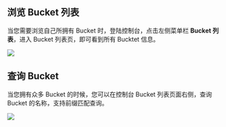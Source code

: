 ## 浏览 Bucket 列表

当您需要浏览自己所拥有 Bucket 时，登陆控制台，点击左侧菜单栏 **Bucket 列表**，进入 Bucket 列表页，即可看到所有 Bucktet 信息。

![](https://mc.qcloudimg.com/static/img/aa1080222ace05e86e7070d7d7219f3d/image.png)

## 查询 Bucket

当您拥有众多 Bucket 的时候，您可以在控制台 Bucket 列表页面右侧，查询 Bucket 的名称，支持前缀匹配查询。

![](https://mc.qcloudimg.com/static/img/c361668cc3a8aed35df12c83571c0f78/image.png)


